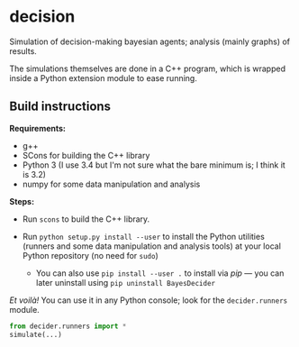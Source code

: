 decision
========

Simulation of decision-making bayesian agents; analysis (mainly graphs) of results.

The simulations themselves are done in a C++ program, which is wrapped inside a
Python extension module to ease running.

Build instructions
------------------

**Requirements:**

* g++
* SCons for building the C++ library
* Python 3 (I use 3.4 but I'm not sure what the bare minimum is; I think it is 3.2)
* numpy for some data manipulation and analysis

**Steps:**

* Run `scons` to build the C++ library.

* Run `python setup.py install --user` to install the Python utilities (runners
  and some data manipulation and analysis tools) at your local Python
  repository (no need for `sudo`)
  - You can also use `pip install --user .` to install via *pip* — you can later
    uninstall using `pip uninstall BayesDecider`

*Et voilà!* You can use it in any Python console; look for the `decider.runners` module.

```python
from decider.runners import *
simulate(...)
```

